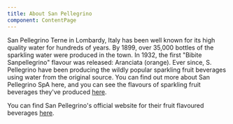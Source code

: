 ```yaml
---
title: About San Pellegrino
component: ContentPage
---
```

San Pellegrino Terne in Lombardy, Italy has been well known for its high quality water for hundreds of years. By 1899, over 35,000 bottles of the sparkling water were produced in the town. In 1932, the first "Bibite Sanpellegrino" flavour was released: Aranciata (orange). Ever since, S. Pellegrino have been producing the wildly popular sparkling fruit beverages using water from the original source. You can find out more about San Pellegrino SpA here, and you can see the flavours of sparkling fruit beverages they've produced [here](/drinks).

You can find San Pellegrino's official website for their fruit flavoured beverages [here](https://www.sanpellegrinofruitbeverages.com).
